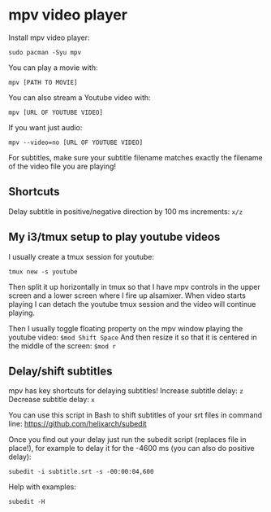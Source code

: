 # mpv video player

Install mpv video player:
```
sudo pacman -Syu mpv
```

You can play a movie with:
```
mpv [PATH TO MOVIE]
```

You can also stream a Youtube video with:
```
mpv [URL OF YOUTUBE VIDEO]
```

If you want just audio:
```
mpv --video=no [URL OF YOUTUBE VIDEO]
```

For subtitles, make sure your subtitle filename matches exactly the filename of the video file you are playing!

## Shortcuts

Delay subtitle in positive/negative direction by 100 ms increments: `x/z`

## My i3/tmux setup to play youtube videos

I usually create a tmux session for youtube:
```
tmux new -s youtube
```

Then split it up horizontally in tmux so that I have mpv controls in the upper screen and a lower screen where I fire up alsamixer. When video starts playing I can detach the youtube tmux session and the video will continue playing.

Then I usually toggle floating property on the mpv window playing the youtube video: `$mod Shift Space`
And then resize it so that it is centered in the middle of the screen: `$mod r`

## Delay/shift subtitles

mpv has key shortcuts for delaying subtitles!
Increase subtitle delay: `z`
Decrease subtitle delay: `x`

You can use this script in Bash to shift subtitles of your srt files in command line:
<https://github.com/helixarch/subedit>

Once you find out your delay just run the subedit script (replaces file in place!), for example to delay it for the -4600 ms (you can also do positive delay):
```
subedit -i subtitle.srt -s -00:00:04,600
```

Help with examples:
```
subedit -H
```

